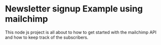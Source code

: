 # Newsletter signup Example using mailchimp
This node js project is all about to how to get started with the mailchimp API and how to keep track of the
subscribers.
